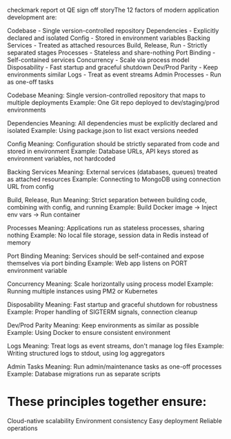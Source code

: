 


checkmark report ot QE sign off storyThe 12 factors of modern application development are:


Codebase - Single version-controlled repository
Dependencies - Explicitly declared and isolated
Config - Stored in environment variables
Backing Services - Treated as attached resources
Build, Release, Run - Strictly separated stages
Processes - Stateless and share-nothing
Port Binding - Self-contained services
Concurrency - Scale via process model
Disposability - Fast startup and graceful shutdown
Dev/Prod Parity - Keep environments similar
Logs - Treat as event streams
Admin Processes - Run as one-off tasks


Codebase
Meaning: Single version-controlled repository that maps to multiple deployments
Example: One Git repo deployed to dev/staging/prod environments

Dependencies
Meaning: All dependencies must be explicitly declared and isolated
Example: Using package.json to list exact versions needed

Config
Meaning: Configuration should be strictly separated from code and stored in environment
Example: Database URLs, API keys stored as environment variables, not hardcoded

Backing Services
Meaning: External services (databases, queues) treated as attached resources
Example: Connecting to MongoDB using connection URL from config

Build, Release, Run
Meaning: Strict separation between building code, combining with config, and running
Example: Build Docker image → Inject env vars → Run container

Processes
Meaning: Applications run as stateless processes, sharing nothing
Example: No local file storage, session data in Redis instead of memory

Port Binding
Meaning: Services should be self-contained and expose themselves via port binding
Example: Web app listens on PORT environment variable

Concurrency
Meaning: Scale horizontally using process model
Example: Running multiple instances using PM2 or Kubernetes

Disposability
Meaning: Fast startup and graceful shutdown for robustness
Example: Proper handling of SIGTERM signals, connection cleanup

Dev/Prod Parity
Meaning: Keep environments as similar as possible
Example: Using Docker to ensure consistent environment

Logs
Meaning: Treat logs as event streams, don't manage log files
Example: Writing structured logs to stdout, using log aggregators

Admin Tasks
Meaning: Run admin/maintenance tasks as one-off processes
Example: Database migrations run as separate scripts

# These principles together ensure:
Cloud-native scalability
Environment consistency
Easy deployment
Reliable operations